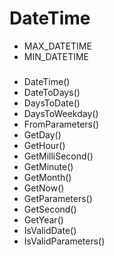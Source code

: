 # DateTime

- MAX_DATETIME
- MIN_DATETIME
###
- DateTime()
- DateToDays()
- DaysToDate()
- DaysToWeekday()
- FromParameters()
- GetDay()
- GetHour()
- GetMilliSecond()
- GetMinute()
- GetMonth()
- GetNow()
- GetParameters()
- GetSecond()
- GetYear()
- IsValidDate()
- IsValidParameters()